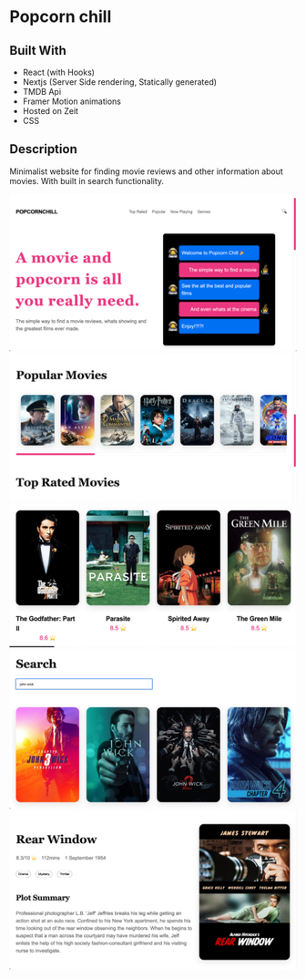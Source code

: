 # Popcorn chill

## Built With

- React (with Hooks)
- Nextjs (Server Side rendering, Statically generated)
- TMDB Api
- Framer Motion animations
- Hosted on Zeit
- CSS

## Description

Minimalist website for finding movie reviews and other information about movies. With built in search functionality.

<img src='/public/s1.png' />
<img src='/public/s2.png' />
<img src='/public/s3.png' />
<img src='/public/s4.png' />
<img src='/public/s5.png' />
